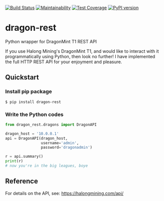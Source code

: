 [![Build Status](https://travis-ci.org/brndnmtthws/dragon-rest.svg?branch=master)](https://travis-ci.org/brndnmtthws/dragon-rest) [![Maintainability](https://api.codeclimate.com/v1/badges/186a969e83fe6608c02d/maintainability)](https://codeclimate.com/github/brndnmtthws/dragon-rest/maintainability) [![Test Coverage](https://api.codeclimate.com/v1/badges/186a969e83fe6608c02d/test_coverage)](https://codeclimate.com/github/brndnmtthws/dragon-rest/test_coverage) [![PyPI version](https://badge.fury.io/py/dragon-rest.svg)](https://badge.fury.io/py/dragon-rest)
# dragon-rest
Python wrapper for DragonMint T1 REST API

If you use Halong Mining's DragonMint T1, and would like to interact with it programmatically using Python, then look no further! I have implemented the full HTTP REST API for your enjoyment and pleasure.

## Quickstart

### Install pip package
```
$ pip install dragon-rest
```

### Write the Python codes
```python
from dragon_rest.dragons import DragonAPI

dragon_host = '10.0.0.1'
api = DragonAPI(dragon_host,
                username='admin',
                password='dragonadmin')

r = api.summary()
print(r)
# now you're in the big leagues, boye
```

## Reference

For details on the API, see: https://halongmining.com/api/
